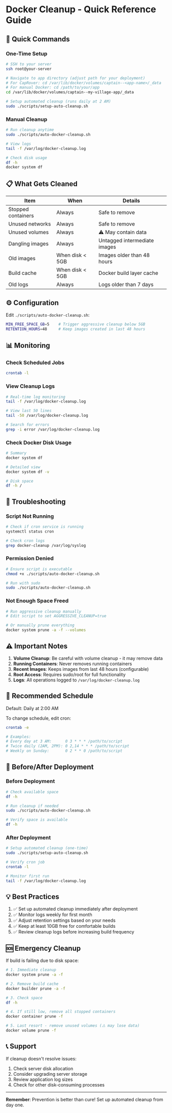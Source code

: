 # Docker Cleanup - Quick Reference Guide

## 🚀 Quick Commands

### One-Time Setup
```bash
# SSH to your server
ssh root@your-server

# Navigate to app directory (adjust path for your deployment)
# For CapRover: cd /var/lib/docker/volumes/captain--<app-name>/_data
# For manual Docker: cd /path/to/your/app
cd /var/lib/docker/volumes/captain--my-village-app/_data

# Setup automated cleanup (runs daily at 2 AM)
sudo ./scripts/setup-auto-cleanup.sh
```

### Manual Cleanup
```bash
# Run cleanup anytime
sudo ./scripts/auto-docker-cleanup.sh

# View logs
tail -f /var/log/docker-cleanup.log

# Check disk usage
df -h
docker system df
```

## 📋 What Gets Cleaned

| Item | When | Details |
|------|------|---------|
| Stopped containers | Always | Safe to remove |
| Unused networks | Always | Safe to remove |
| Unused volumes | Always | ⚠️ May contain data |
| Dangling images | Always | Untagged intermediate images |
| Old images | When disk < 5GB | Images older than 48 hours |
| Build cache | When disk < 5GB | Docker build layer cache |
| Old logs | Always | Logs older than 7 days |

## ⚙️ Configuration

Edit `./scripts/auto-docker-cleanup.sh`:

```bash
MIN_FREE_SPACE_GB=5    # Trigger aggressive cleanup below 5GB
RETENTION_HOURS=48     # Keep images created in last 48 hours
```

## 📊 Monitoring

### Check Scheduled Jobs
```bash
crontab -l
```

### View Cleanup Logs
```bash
# Real-time log monitoring
tail -f /var/log/docker-cleanup.log

# View last 50 lines
tail -50 /var/log/docker-cleanup.log

# Search for errors
grep -i error /var/log/docker-cleanup.log
```

### Check Docker Disk Usage
```bash
# Summary
docker system df

# Detailed view
docker system df -v

# Disk space
df -h /
```

## 🔧 Troubleshooting

### Script Not Running
```bash
# Check if cron service is running
systemctl status cron

# Check cron logs
grep docker-cleanup /var/log/syslog
```

### Permission Denied
```bash
# Ensure script is executable
chmod +x ./scripts/auto-docker-cleanup.sh

# Run with sudo
sudo ./scripts/auto-docker-cleanup.sh
```

### Not Enough Space Freed
```bash
# Run aggressive cleanup manually
# Edit script to set AGGRESSIVE_CLEANUP=true

# Or manually prune everything
docker system prune -a -f --volumes
```

## ⚠️ Important Notes

1. **Volume Cleanup**: Be careful with volume cleanup - it may remove data
2. **Running Containers**: Never removes running containers
3. **Recent Images**: Keeps images from last 48 hours (configurable)
4. **Root Access**: Requires sudo/root for full functionality
5. **Logs**: All operations logged to `/var/log/docker-cleanup.log`

## 📅 Recommended Schedule

Default: Daily at 2:00 AM

To change schedule, edit cron:
```bash
crontab -e

# Examples:
# Every day at 3 AM:      0 3 * * * /path/to/script
# Twice daily (2AM, 2PM): 0 2,14 * * * /path/to/script
# Weekly on Sunday:       0 2 * * 0 /path/to/script
```

## 🎯 Before/After Deployment

### Before Deployment
```bash
# Check available space
df -h

# Run cleanup if needed
sudo ./scripts/auto-docker-cleanup.sh

# Verify space is available
df -h
```

### After Deployment
```bash
# Setup automated cleanup (one-time)
sudo ./scripts/setup-auto-cleanup.sh

# Verify cron job
crontab -l

# Monitor first run
tail -f /var/log/docker-cleanup.log
```

## 💡 Best Practices

1. ✅ Set up automated cleanup immediately after deployment
2. ✅ Monitor logs weekly for first month
3. ✅ Adjust retention settings based on your needs
4. ✅ Keep at least 10GB free for comfortable builds
5. ✅ Review cleanup logs before increasing build frequency

## 🆘 Emergency Cleanup

If build is failing due to disk space:

```bash
# 1. Immediate cleanup
docker system prune -a -f

# 2. Remove build cache
docker builder prune -a -f

# 3. Check space
df -h

# 4. If still low, remove all stopped containers
docker container prune -f

# 5. Last resort - remove unused volumes (⚠️ may lose data)
docker volume prune -f
```

## 📞 Support

If cleanup doesn't resolve issues:
1. Check server disk allocation
2. Consider upgrading server storage
3. Review application log sizes
4. Check for other disk-consuming processes

---

**Remember**: Prevention is better than cure! Set up automated cleanup from day one.
